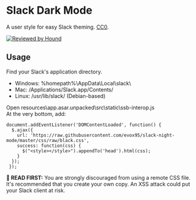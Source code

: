 # Slack Dark Mode
A user style for easy Slack theming. [CC0](http://creativecommons.org/publicdomain/zero/1.0/).

[![Reviewed by Hound](https://img.shields.io/badge/Reviewed_by-Hound-8E64B0.svg)](https://houndci.com)

## Usage

Find your Slack's application directory.   
* Windows: %homepath%\AppData\Local\slack\
* Mac: /Applications/Slack.app/Contents/
* Linux: /usr/lib/slack/ (Debian-based)

Open resources\app.asar.unpacked\src\static\ssb-interop.js   
At the very bottom, add:
```
document.addEventListener('DOMContentLoaded', function() {
  $.ajax({
    url: 'https://raw.githubusercontent.com/evox95/slack-night-mode/master/css/raw/black.css',
    success: function(css) {
      $("<style></style>").appendTo('head').html(css);
    }
  });
 });
```

**🛑 READ FIRST:** You are strongly discouraged from using a remote CSS file. It's recommended that you create your own copy. An XSS attack could put your Slack client at risk.

